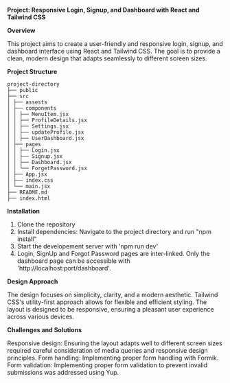 **Project: Responsive Login, Signup, and Dashboard with React and Tailwind CSS**

**Overview**

This project aims to create a user-friendly and responsive login, signup, and dashboard interface using React and Tailwind CSS. The goal is to provide a clean, modern design that adapts seamlessly to different screen sizes.

**Project Structure**

```
project-directory
├── public
├── src
│ ├── assests
│ ├── components
│ │ ├── MenuItem.jsx
│ │ ├── ProfileDetails.jsx
│ │ ├── Settings.jsx
│ │ ├── updateProfile.jsx
│ │ ├── UserDashboard.jsx
│ ├── pages
│ │ ├── Login.jsx
│ │ ├── Signup.jsx
│ │ ├── Dashboard.jsx
│ │ └── ForgetPassword.jsx
│ ├── App.jsx
│ ├── index.css
│ └── main.jsx
├── README.md
├── index.html
```

**Installation**

1. Clone the repository
2. Install dependencies: Navigate to the project directory and run "npm install"
3. Start the developement server with 'npm run dev'
4. Login, SignUp and Forgot Password pages are inter-linked. Only the dashboard page can be accessible with 'http://localhost:port/dashboard'.

**Design Approach**

The design focuses on simplicity, clarity, and a modern aesthetic. Tailwind CSS's utility-first approach allows for flexible and efficient styling. The layout is designed to be responsive, ensuring a pleasant user experience across various devices.

**Challenges and Solutions**

Responsive design: Ensuring the layout adapts well to different screen sizes required careful consideration of media queries and responsive design principles.
Form handling: Implementing proper form handling with Formik.
Form validation: Implementing proper form validation to prevent invalid submissions was addressed using Yup.


